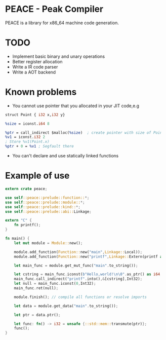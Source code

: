 # PEACE - Peak Compiler

PEACE is a library for x86_64 machine code generation.

# TODO
- Implement basic binary and unary operations
- Better register allocation
- Write a IR code parser
- Write a AOT backend

# Known problems
- You cannot use pointer that you allocated in your JIT code,e.g
```llvm
struct Point { i32 x,i32 y}

%size = iconst.i64 8

%ptr = call_indirect $malloc(%size)  ; create pointer with size of Point
%v1 = iconst.i32 2
; Store %v1(Point.x)
%ptr + 0 = %v1 ; Segfault there
```
- You can't declare and use statically linked functions



# Example of use
```rust
extern crate peace;

use self::peace::prelude::function::*;
use self::peace::prelude::module::*;
use self::peace::prelude::kind::*;
use self::peace::prelude::abi::Linkage;

extern "C" {
    fn printf();
}

fn main() {
    let mut module = Module::new();

    module.add_function(Function::new("main",Linkage::Local));
    module.add_function(Function::new("printf",Linkage::Extern(printf as *const u8)));

    let main_func = module.get_mut_func("main".to_string());

    let cstring = main_func.iconst(b"Hello,world!\n\0".as_ptr() as i64,Int64); // Int64 is a pointer too
    main_func.call_indirect("printf".into(),&[cstring],Int32);
    let null = main_func.iconst(0,Int32);
    main_func.ret(null);

    module.finish(); // compile all functions or resolve imports

    let data = module.get_data("main".to_string());

    let ptr = data.ptr();

    let func: fn() -> i32 = unsafe {::std::mem::transmute(ptr)};
    func();
}


```


